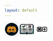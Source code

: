 ```yaml
---
layout: default
---
```

[![discord](/imgs/discord.png)](https://discord.gg/d7drVB46UP) [![rules](/imgs/rules.png)](/rules/index.html) [![rules](/imgs/keybinds.png)](/keybinds/index.html)



